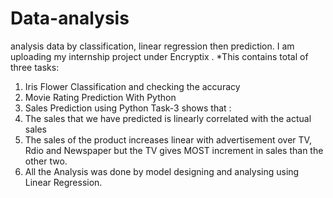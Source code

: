# Data-analysis
analysis data by classification, linear regression then prediction.
I am uploading my internship project under Encryptix .
*This contains total of three tasks:
1. Iris Flower Classification and checking the accuracy
2. Movie Rating Prediction With Python
3. Sales Prediction using Python
Task-3 shows that :
1. The sales that we have predicted is linearly correlated with the actual sales
2. The sales of the product increases linear with advertisement over TV, Rdio and Newspaper but the TV gives MOST increment in sales than the other two.
3. All the Analysis was done by model designing and analysing using Linear Regression.
